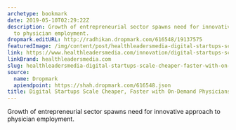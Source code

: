 ```yaml
---
archetype: bookmark
date: 2019-05-10T02:29:22Z
description: Growth of entrepreneurial sector spawns need for innovative approach
  to physician employment.
dropmark.editURL: http://radhikan.dropmark.com/616548/19137575
featuredImage: /img/content/post/healthleadersmedia-digital-startups-scale-cheaper-faster-with-on-demand-physicians.jpg
link: https://www.healthleadersmedia.com/innovation/digital-startups-scale-cheaper-faster-demand-physicians
linkBrand: healthleadersmedia.com
slug: healthleadersmedia-digital-startups-scale-cheaper-faster-with-on-demand-physicians
source:
  name: Dropmark
  apiendpoint: https://shah.dropmark.com/616548.json
title: Digital Startups Scale Cheaper, Faster with On-Demand Physicians
---
```

Growth of entrepreneurial sector spawns need for innovative approach to physician employment.